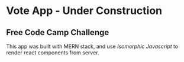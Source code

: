 # Vote App - Under Construction
## Free Code Camp Challenge

This app was built with MERN stack, and use _Isomorphic Javascript_ to render react components from server.
